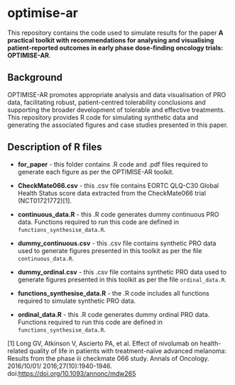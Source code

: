 # optimise-ar

This repository contains the code used to simulate results for the paper **A practical toolkit with recommendations for analysing and visualising patient-reported outcomes in early phase dose-finding oncology trials: OPTIMISE-AR**. 

## Background 
OPTIMISE-AR promotes appropriate analysis and data visualisation of PRO data, facilitating robust, patient-centred tolerability conclusions and supporting the broader development of tolerable and effective treatments. This repository provides R code for simulating synthetic data and generating the associated figures and case studies presented in this paper.

## Description of R files
* **for_paper** - this folder contains .R code and .pdf files required to generate each figure as per the OPTIMISE-AR toolkit. 

* **CheckMate066.csv** - this .csv file contains EORTC QLQ-C30 Global Health Status score data extracted from the CheckMate066 trial (NCT01721772)[1].
  
* **continuous_data.R** - this .R code generates dummy continuous PRO data. Functions required to run this code are defined in `functions_synthesise_data.R`.

* **dummy_continuous.csv** - this .csv file contains synthetic PRO data used to generate figures presented in this toolkit as per the file `continuous_data.R`.

* **dummy_ordinal.csv** - this .csv file contains synthetic PRO data used to generate figures presented in this toolkit as per the file `ordinal_data.R`.

* **functions_synthesise_data.R** - the .R code includes all functions required to simulate synthetic PRO data.

* **ordinal_data.R** - this .R code generates dummy ordinal PRO data. Functions required to run this code are defined in `functions_synthesise_data.R`.

[1] Long GV, Atkinson V, Ascierto PA, et al. Effect of nivolumab on health-related quality of life in patients with treatment-naïve advanced melanoma: Results from the phase iii checkmate 066 study. Annals of Oncology. 2016/10/01/ 2016;27(10):1940-1946. doi:https://doi.org/10.1093/annonc/mdw265

